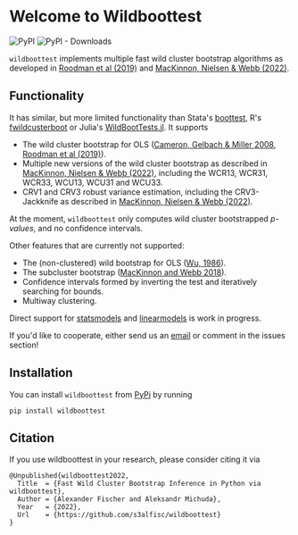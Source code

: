 # Welcome to Wildboottest

![PyPI](https://img.shields.io/pypi/v/wildboottest?label=pypi%20package)
![PyPI - Downloads](https://img.shields.io/pypi/dm/wildboottest)

`wildboottest` implements multiple fast wild cluster
bootstrap algorithms as developed in [Roodman et al
(2019)](https://econpapers.repec.org/paper/qedwpaper/1406.htm) and
[MacKinnon, Nielsen & Webb
(2022)](https://www.econ.queensu.ca/sites/econ.queensu.ca/files/wpaper/qed_wp_1485.pdf).

## Functionality

It has similar, but more limited functionality than Stata's [boottest](https://github.com/droodman/boottest), R's [fwildcusterboot](https://github.com/s3alfisc/fwildclusterboot) or Julia's [WildBootTests.jl](https://github.com/droodman/WildBootTests.jl). It supports

-   The wild cluster bootstrap for OLS ([Cameron, Gelbach & Miller 2008](https://direct.mit.edu/rest/article-abstract/90/3/414/57731/Bootstrap-Based-Improvements-for-Inference-with),
    [Roodman et al (2019)](https://econpapers.repec.org/paper/qedwpaper/1406.htm)).
-   Multiple new versions of the wild cluster bootstrap as described in
    [MacKinnon, Nielsen & Webb (2022)](https://www.econ.queensu.ca/sites/econ.queensu.ca/files/wpaper/qed_wp_1485.pdf), including the WCR13, WCR31, WCR33,
    WCU13, WCU31 and WCU33.
-   CRV1 and CRV3 robust variance estimation, including the CRV3-Jackknife as 
    described in [MacKinnon, Nielsen & Webb (2022)](https://arxiv.org/pdf/2205.03288.pdf).
    
At the moment, `wildboottest` only computes wild cluster bootstrapped *p-values*, and no confidence intervals. 

Other features that are currently not supported: 

- The (non-clustered) wild bootstrap for OLS ([Wu, 1986](https://projecteuclid.org/journals/annals-of-statistics/volume-14/issue-4/Jackknife-Bootstrap-and-Other-Resampling-Methods-in-Regression-Analysis/10.1214/aos/1176350142.full)).
-   The subcluster bootstrap ([MacKinnon and Webb 2018](https://academic.oup.com/ectj/article-abstract/21/2/114/5078969?login=false)).
-   Confidence intervals formed by inverting the test and iteratively
    searching for bounds.
-   Multiway clustering.


Direct support for [statsmodels](https://github.com/statsmodels/statsmodels) and 
[linearmodels](https://github.com/bashtage/linearmodels) is work in progress.

If you'd like to cooperate, either send us an 
[email](alexander-fischer1801@t-online.de) or comment in the issues section!

## Installation 

You can install `wildboottest` from [PyPi](https://pypi.org/project/wildboottest/) by running 

```
pip install wildboottest
```

## Citation 

If you use wildboottest in your research, please consider citing it via

```
@Unpublished{wildboottest2022,
  Title  = {Fast Wild Cluster Bootstrap Inference in Python via wildboottest},
  Author = {Alexander Fischer and Aleksandr Michuda},
  Year   = {2022},
  Url    = {https://github.com/s3alfisc/wildboottest}
}
```


